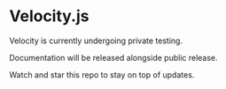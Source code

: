 Velocity.js
========

Velocity is currently undergoing private testing.

Documentation will be released alongside public release.

Watch and star this repo to stay on top of updates.
